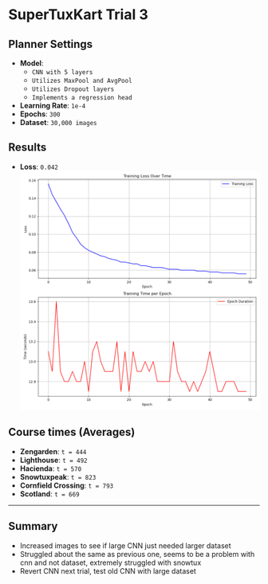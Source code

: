 # SuperTuxKart Trial 3

## Planner Settings
- **Model**: 
    - `CNN with 5 layers`
    - `Utilizes MaxPool and AvgPool`
    - `Utilizes Dropout layers`
    - `Implements a regression head`
- **Learning Rate**: `1e-4`  
- **Epochs**: `300`  
- **Dataset**: `30,000 images`  

## Results
- **Loss**: `0.042`  
![alt text](image.png)

 
## Course times (Averages)
- **Zengarden**: `t = 444`  
- **Lighthouse**: `t = 492`  
- **Hacienda**: `t = 570`  
- **Snowtuxpeak**: `t = 823`  
- **Cornfield Crossing**: `t = 793`  
- **Scotland**: `t = 669`  

---

## Summary
- Increased images to see if large CNN just needed larger dataset
- Struggled about the same as previous one, seems to be a problem with cnn and not dataset, extremely struggled with snowtux
- Revert CNN next trial, test old CNN with large dataset

